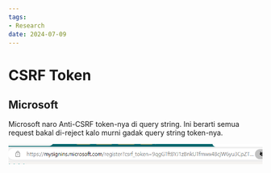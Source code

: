 ```yaml
---
tags:
- Research
date: 2024-07-09
---
```


# CSRF Token

## Microsoft

Microsoft naro Anti-CSRF token-nya di query string. Ini berarti semua request bakal di-reject kalo murni gadak query string token-nya.

![](_media/20240709_114655_image.png)

